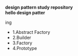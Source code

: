 **design pattern study repository**<br>
<b>hello design patter</b>

ing<br>
- 1.Abstract Factory
- 2.Builder
- 3.Factory 
- 4.Prototype
